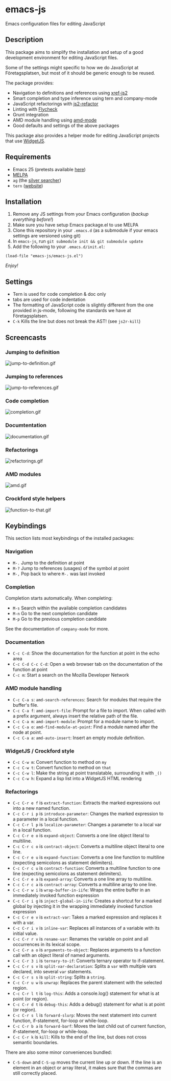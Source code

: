 # emacs-js
Emacs configuration files for editing JavaScript

## Description

This package aims to simplify the installation and setup of a good development
environment for editing JavaScript files.

Some of the settings might specific to how we do JavaScript at Företagsplatsen,
but most of it should be generic enough to be reused.

The package provides:

- Navigation to definitions and references using [xref-js2](https://github.com/NicolasPetton/xref-js2)
- Smart completion and type inference using tern and company-mode
- JavaScript refactorings with [js2-refactor](https://github.com/magnars/js2-refactor.el)
- Linting with [Flycheck](https://github.com/flycheck/flycheck)
- Grunt integration
- AMD module handling using [amd-mode](https://github.com/NicolasPetton/amd-mode.el)
- Good defaults and settings of the above packages

This package also provides a helper mode for editing JavaScript projects that
use [WidgetJS](https://github.com/foretagsplatsen/widget-js).

## Requirements

- Emacs 25 (pretests available [here](http://alpha.gnu.org/gnu/emacs/))
- [MELPA](http://melpa.org/)
- `ag` (the [silver searcher](http://geoff.greer.fm/ag/))
- `tern` ([website](http://ternjs.net/))

## Installation

1. Remove any JS settings from your Emacs configuration (*backup everything before!*)
2. Make sure you have setup Emacs package.el to use MELPA
3. Clone this repository in your `.emacs.d` (as a submodule if your emacs
   settings are versioned using git)
4. In `emacs-js`, run `git submodule init && git submodule update`
5. Add the following to your `.emacs.d/init.el`:

```
(load-file "emacs-js/emacs-js.el")
```

*Enjoy!*

## Settings

- Tern is used for code completion & doc only
- tabs are used for code indentation
- The formatting of JavaScript code is slightly different from the one provided
  in js-mode, following the standards we have at Företagsplatsen.
- `C-k` Kills the line but does not break the AST! (see `js2r-kill`)


## Screencasts

### Jumping to definition

![jump-to-definition.gif](screencasts/jump-to-definition.gif)

### Jumping to references

![jump-to-references.gif](screencasts/jump-to-references.gif)

### Code completion

![completion.gif](screencasts/completion.gif)

### Documtentation

![documentation.gif](screencasts/documentation.gif)

### Refactorings

![refactorings.gif](screencasts/refactorings.gif)

### AMD modules

![amd.gif](screencasts/amd.gif)

### Crockford style helpers

![function-to-that.gif](screencasts/function-to-that.gif)


## Keybindings

This section lists most keybindings of the installed packages:

### Navigation
- `M-.` Jump to the definition at point
- `M-?` Jump to references (usages) of the symbol at point
- `M-,` Pop back to where `M-.` was last invoked

### Completion

Completion starts automatically. When completing:

- `M-s` Search within the available completion candidates
- `M-n` Go to the next completion candidate
- `M-p` Go to the previous completion candidate

See the documentation of `company-mode` for more.

### Documentation

- `C-c C-d`: Show the documentation for the function at point in the echo area
- `C-c C-d C-c C-d`: Open a web browser tab on the documentation of the function
  at point
- `C-c m`: Start a search on the Mozilla Developer Network

### AMD module handling

- `C-c C-a s`: `amd-search-references`: Search for modules that require the buffer's file.
- `C-c C-a f`: `amd-import-file`: Prompt for a file to import. When called with
  a prefix argument, always insert the relative path of the file.
- `C-c C-a m`: `amd-import-module`: Prompt for a module name to import.
- `C-c C-a o`: `amd-find-module-at-point`: Find a module named after the node at
  point.
- `C-c C-a a`: `amd-auto-insert`: Insert an empty module definition.

### WidgetJS / Crockford style

- `C-c C-w m`: Convert function to method on `my`
- `C-c C-w t`: Convert function to method on `that`
- `C-c C-w l`: Make the string at point translatable, surrounding it with `_()`
- `C-c C-w h`: Expand a lisp list into a WidgetJS HTML rendering

### Refactorings

- `C-c C-r e f` is `extract-function`: Extracts the marked expressions out into a new named function.
- `C-c C-r i p` is `introduce-parameter`: Changes the marked expression to a parameter in a local function.
- `C-c C-r l p` is `localize-parameter`: Changes a parameter to a local var in a local function.
- `C-c C-r e o` is `expand-object`: Converts a one line object literal to multiline.
- `C-c C-r c o` is `contract-object`: Converts a multiline object literal to one line.
- `C-c C-r e u` is `expand-function`: Converts a one line function to multiline (expecting semicolons as statement delimiters).
- `C-c C-r c u` is `contract-function`: Converts a multiline function to one line (expecting semicolons as statement delimiters).
- `C-c C-r e a` is `expand-array`: Converts a one line array to multiline.
- `C-c C-r c a` is `contract-array`: Converts a multiline array to one line.
- `C-c C-r w i` is `wrap-buffer-in-iife`: Wraps the entire buffer in an immediately invoked function expression
- `C-c C-r i g` is `inject-global-in-iife`: Creates a shortcut for a marked global by injecting it in the wrapping immediately invoked function expression
- `C-c C-r e v` is `extract-var`: Takes a marked expression and replaces it with a var.
- `C-c C-r i v` is `inline-var`: Replaces all instances of a variable with its initial value.
- `C-c C-r r v` is `rename-var`: Renames the variable on point and all occurrences in its lexical scope.
- `C-c C-r a o` is `arguments-to-object`: Replaces arguments to a function call with an object literal of named arguments.
- `C-c C-r 3 i` is `ternary-to-if`: Converts ternary operator to if-statement.
- `C-c C-r s v` is `split-var-declaration`: Splits a `var` with multiple vars declared, into several `var` statements.
- `C-c C-r s s` is `split-string`: Splits a `string`.
- `C-c C-r u w` is `unwrap`: Replaces the parent statement with the selected region.
- `C-c C-r l t` is `log-this`: Adds a console.log() statement for what is at point (or region).
- `C-c C-r d t` is `debug-this`: Adds a debug() statement for what is at point (or region).
- `C-c C-r s l` is `forward-slurp`: Moves the next statement into current function, if-statement, for-loop or while-loop.
- `C-c C-r b a` is `forward-barf`: Moves the last child out of current function, if-statement, for-loop or while-loop.
- `C-c C-r k` is `kill`: Kills to the end of the line, but does not cross semantic boundaries.

There are also some minor conveniences bundled:

- `C-S-down` and `C-S-up` moves the current line up or down. If the line is an
   element in an object or array literal, it makes sure that the commas are
   still correctly placed.
